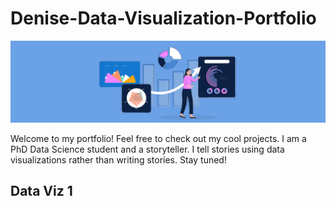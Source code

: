 # Denise-Data-Visualization-Portfolio
![alt text](https://github.com/dgandara7/Denise-Data-Visualization-Portfolio/blob/main/Data-Visualization-Header.jpeg)

Welcome to my portfolio! Feel free to check out my cool projects. I am a PhD Data Science student and a storyteller. I tell stories using data visualizations rather than writing stories. Stay tuned!
 
## Data Viz 1
